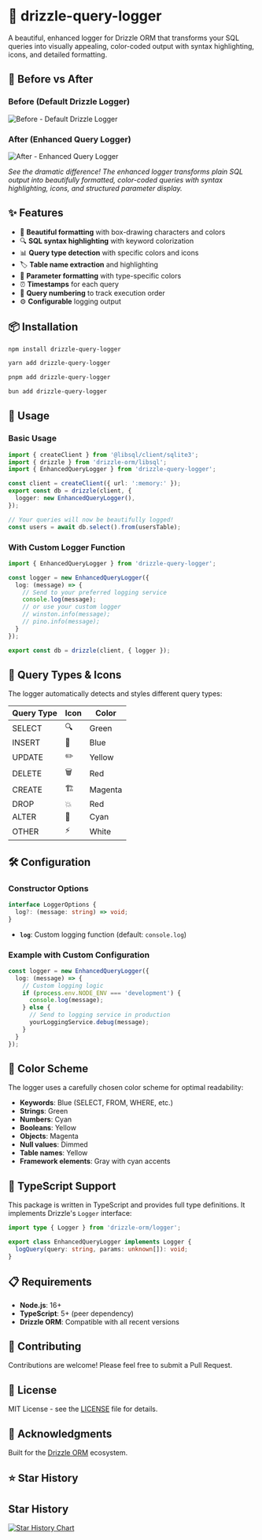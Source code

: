# 🎨 drizzle-query-logger

A beautiful, enhanced logger for Drizzle ORM that transforms your SQL queries into visually appealing, color-coded output with syntax highlighting, icons, and detailed formatting.

## 📸 Before vs After

### Before (Default Drizzle Logger)
![Before - Default Drizzle Logger](./images/before.png)

### After (Enhanced Query Logger)
![After - Enhanced Query Logger](./images/after.jpeg)

*See the dramatic difference! The enhanced logger transforms plain SQL output into beautifully formatted, color-coded queries with syntax highlighting, icons, and structured parameter display.*

## ✨ Features

- 🎨 **Beautiful formatting** with box-drawing characters and colors
- 🔍 **SQL syntax highlighting** with keyword colorization
- 📊 **Query type detection** with specific colors and icons
- 🏷️ **Table name extraction** and highlighting
- 📝 **Parameter formatting** with type-specific colors
- ⏰ **Timestamps** for each query
- 🔢 **Query numbering** to track execution order
- ⚙️ **Configurable** logging output

## 📦 Installation

```bash
npm install drizzle-query-logger
```

```bash
yarn add drizzle-query-logger
```

```bash
pnpm add drizzle-query-logger
```

```bash
bun add drizzle-query-logger
```

## 🚀 Usage

### Basic Usage

```typescript
import { createClient } from '@libsql/client/sqlite3';
import { drizzle } from 'drizzle-orm/libsql';
import { EnhancedQueryLogger } from 'drizzle-query-logger';

const client = createClient({ url: ':memory:' });
export const db = drizzle(client, {
  logger: new EnhancedQueryLogger(),
});

// Your queries will now be beautifully logged!
const users = await db.select().from(usersTable);
```

### With Custom Logger Function

```typescript
import { EnhancedQueryLogger } from 'drizzle-query-logger';

const logger = new EnhancedQueryLogger({
  log: (message) => {
    // Send to your preferred logging service
    console.log(message);
    // or use your custom logger
    // winston.info(message);
    // pino.info(message);
  }
});

export const db = drizzle(client, { logger });
```

## 🎯 Query Types & Icons

The logger automatically detects and styles different query types:

| Query Type | Icon | Color  |
|------------|------|--------|
| SELECT     | 🔍   | Green  |
| INSERT     | 📝   | Blue   |
| UPDATE     | ✏️   | Yellow |
| DELETE     | 🗑️   | Red    |
| CREATE     | 🏗️   | Magenta|
| DROP       | 💥   | Red    |
| ALTER      | 🔧   | Cyan   |
| OTHER      | ⚡   | White  |

## 🛠️ Configuration

### Constructor Options

```typescript
interface LoggerOptions {
  log?: (message: string) => void;
}
```

- **`log`**: Custom logging function (default: `console.log`)

### Example with Custom Configuration

```typescript
const logger = new EnhancedQueryLogger({
  log: (message) => {
    // Custom logging logic
    if (process.env.NODE_ENV === 'development') {
      console.log(message);
    } else {
      // Send to logging service in production
      yourLoggingService.debug(message);
    }
  }
});
```

## 🎨 Color Scheme

The logger uses a carefully chosen color scheme for optimal readability:

- **Keywords**: Blue (SELECT, FROM, WHERE, etc.)
- **Strings**: Green
- **Numbers**: Cyan
- **Booleans**: Yellow
- **Objects**: Magenta
- **Null values**: Dimmed
- **Table names**: Yellow
- **Framework elements**: Gray with cyan accents

## 🔧 TypeScript Support

This package is written in TypeScript and provides full type definitions. It implements Drizzle's `Logger` interface:

```typescript
import type { Logger } from 'drizzle-orm/logger';

export class EnhancedQueryLogger implements Logger {
  logQuery(query: string, params: unknown[]): void;
}
```

## 📋 Requirements

- **Node.js**: 16+ 
- **TypeScript**: 5+ (peer dependency)
- **Drizzle ORM**: Compatible with all recent versions

## 🤝 Contributing

Contributions are welcome! Please feel free to submit a Pull Request.

## 📄 License

MIT License - see the [LICENSE](LICENSE) file for details.

## 🙏 Acknowledgments

Built for the [Drizzle ORM](https://orm.drizzle.team/) ecosystem.

## ⭐ Star History

## Star History

<a href="https://www.star-history.com/#max-programming/drizzle-query-logger&Date">
 <picture>
   <source media="(prefers-color-scheme: dark)" srcset="https://api.star-history.com/svg?repos=max-programming/drizzle-query-logger&type=Date&theme=dark" />
   <source media="(prefers-color-scheme: light)" srcset="https://api.star-history.com/svg?repos=max-programming/drizzle-query-logger&type=Date" />
   <img alt="Star History Chart" src="https://api.star-history.com/svg?repos=max-programming/drizzle-query-logger&type=Date" />
 </picture>
</a>